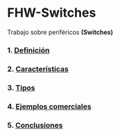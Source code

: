 # FHW-Switches

Trabajo sobre periféricos **(Switches)**


### 1. [Definición](Definicion.md)
### 2. [Características](Caracteristicas.md)
### 3. [Tipos](Tipos.md)
### 4. [Ejemplos comerciales](Ejemplos_comerciales.md)
### 5. [Conclusiones](Conclusiones.md)
